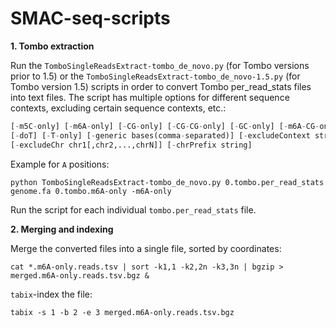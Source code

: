 # SMAC-seq-scripts

**1. Tombo extraction** 

Run the `TomboSingleReadsExtract-tombo_de_novo.py` (for Tombo versions prior to 1.5) or the `TomboSingleReadsExtract-tombo_de_novo-1.5.py` (for Tombo version 1.5) scripts in order to convert Tombo per_read_stats files into text files. The script has multiple options for different sequence contexts, excluding certain sequence contexts, etc.:

```python TomboSingleReadsExtract-tombo_de_novo-1.5.py tombo.per_read_stats genome.fa outfile_prefix 
[-m5C-only] [-m6A-only] [-CG-only] [-CG-CG-only] [-GC-only] [-m6A-CG-only] [-m6A-GC-only] [-m6A-GC-CG-only] 
[-doT] [-T-only] [-generic bases(comma-separated)] [-excludeContext string(,string2,string3,...,stringN) radius]
[-excludeChr chr1[,chr2,...,chrN]] [-chrPrefix string]
```

Example for `A` positions:

```
python TomboSingleReadsExtract-tombo_de_novo.py 0.tombo.per_read_stats genome.fa 0.tombo.m6A-only -m6A-only
```

Run the script for each individual `tombo.per_read_stats` file.

**2. Merging and indexing** 

Merge  the converted files into a single file, sorted by coordinates:

```
cat *.m6A-only.reads.tsv | sort -k1,1 -k2,2n -k3,3n | bgzip > merged.m6A-only.reads.tsv.bgz &
```

`tabix`-index the file:

```
tabix -s 1 -b 2 -e 3 merged.m6A-only.reads.tsv.bgz
```
